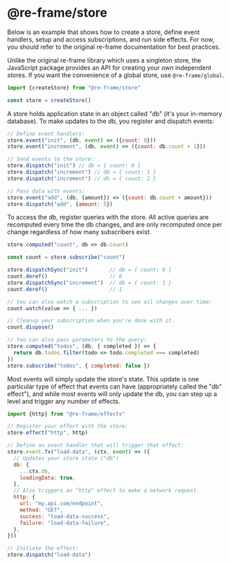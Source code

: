 # @re-frame/store

Below is an example that shows how to create a store, define event handlers, setup and access subscriptions, and run side effects. For now, you should refer to the original re-frame documentation for best practices.

Unlike the original re-frame library which uses a singleton store, the JavaScript package provides an API for creating your own independent stores. If you want the convenience of a global store, use `@re-frame/global`.

```js
import {createStore} from "@re-frame/store"

const store = createStore()
```

A store holds application state in an object called "db" (it's your in-memory database). To make updates to the db, you register and dispatch events:

```js
// Define event handlers:
store.event("init", (db, event) => ({count: 0}))
store.event("increment", (db, event) => ({count: db.count + 1}))

// Send events to the store:
store.dispatch("init") // db = { count: 0 }
store.dispatch("increment") // db = { count: 1 }
store.dispatch("increment") // db = { count: 2 }

// Pass data with events:
store.event("add", (db, {amount}) => ({count: db.count + amount}))
store.dispatch("add", {amount: 5})
```

To access the db, register queries with the store. All active queries are recomputed every time the db changes, and are only recomputed once per change regardless of how many subscribers exist.

```js
store.computed("count", db => db.count)

const count = store.subscribe("count")

store.dispatchSync("init")       // db = { count: 0 }
count.deref()                    // 0
store.dispatchSync("increment")  // db = { count: 1 }
count.deref()                    // 1

// You can also watch a subscription to see all changes over time:
count.watch(value => { ... })

// Cleanup your subscription when you're done with it.
count.dispose()

// You can also pass parameters to the query:
store.computed("todos", (db, { completed }) => {
  return db.todos.filter(todo => todo.completed === completed)
})
store.subscribe("todos", { completed: false })
```

Most events will simply update the store's state. This update is one particular type of effect that events can have (appropriately called the "db" effect"), and while most events will only update the db, you can step up a level and trigger any number of effects.

```js
import {http} from "@re-frame/effects"

// Register your effect with the store:
store.effect("http", http)

// Define an event handler that will trigger that effect:
store.event.fx("load-data", (ctx, event) => ({
  // Updates your store state ("db")
  db: {
    ...ctx.db,
    loadingData: true,
  },
  // Also triggers an "http" effect to make a network request.
  http: {
    url: "my.api.com/endpoint",
    method: "GET",
    success: "load-data-success",
    failure: "load-data-failure",
  },
}))

// Initiate the effect:
store.dispatch("load-data")
```
